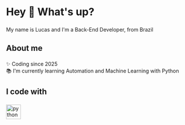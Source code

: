 <h1 align="left">Hey 👋 What's up?</h1>

###

<p align="left">My name is Lucas and I'm a Back-End Developer, from Brazil</p>

###

<h2 align="left">About me</h2>

###

<p align="left">✨ Coding since 2025<br>📚 I'm currently learning Automation and Machine Learning with Python<br></p>

###

<h2 align="left">I code with</h2>

###

<div align="left">
  <img src="https://cdn.jsdelivr.net/gh/devicons/devicon/icons/python/python-original.svg" height="40" alt="python logo"  />
  <img width="12" />
</div>

###
